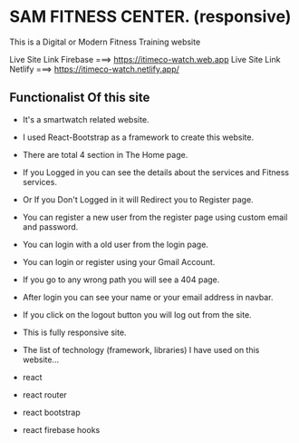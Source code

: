 # SAM FITNESS CENTER. (responsive)
This is a Digital or Modern Fitness Training website

Live Site Link  Firebase ===> https://itimeco-watch.web.app
Live Site Link Netlify ===> https://itimeco-watch.netlify.app/
## Functionalist Of this site
- It's a smartwatch related website.
- I used React-Bootstrap as a framework to create this website.
- There are total 4 section in The Home page.
- If you Logged in you can see the details about the services and Fitness services.
- Or If you Don't Logged in it will Redirect you to Register page.
- You can register a new user from the register page using custom email and password.
- You can login with a old user from the login page.
- You can login or register using your Gmail Account.
- If you go to any wrong path you will see a 404 page.
- After login you can see your name or your email address in navbar.
- If you click on the logout button you will log out from the site.
- This is fully responsive site.
- The list of technology (framework, libraries) I have used on this website...

- react
- react router
- react bootstrap
- react firebase hooks
